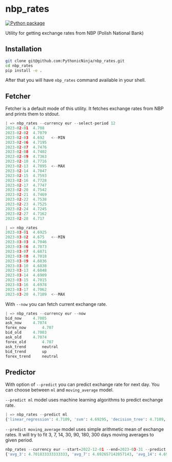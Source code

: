 # nbp_rates

[![Python package](https://github.com/PythonicNinja/nbp_rates/actions/workflows/python-package.yml/badge.svg)](https://github.com/PythonicNinja/nbp_rates/actions/workflows/python-package.yml)

Utility for getting exchange rates from NBP (Polish National Bank)

## Installation

```bash
git clone git@github.com:PythonicNinja/nbp_rates.git
cd nbp_rates
pip install -e .
```

After that you will have `nbp_rates` command available in your shell.

## Fetcher

Fetcher is a default mode of this utility. It fetches exchange rates from NBP and prints them to stdout.

```python
| => nbp_rates --currency eur --select-period 12
2023-02-01	4.708
2023-02-02	4.7079
2023-02-03	4.692	<--MIN
2023-02-06	4.7195
2023-02-07	4.7476
2023-02-08	4.7402
2023-02-09	4.7363
2023-02-10	4.7716
2023-02-13	4.7895	<--MAX
2023-02-14	4.7847
2023-02-15	4.7593
2023-02-16	4.7728
2023-02-17	4.7747
2023-02-20	4.7542
2023-02-21	4.7469
2023-02-22	4.7538
2023-02-23	4.7525
2023-02-24	4.7245
2023-02-27	4.7162
2023-02-28	4.717
```

```python
| => nbp_rates
2023-03-01	4.6925
2023-03-02	4.675	<--MIN
2023-03-03	4.7046
2023-03-06	4.7073
2023-03-07	4.6871
2023-03-08	4.7018
2023-03-09	4.6836
2023-03-10	4.6838
2023-03-13	4.6848
2023-03-14	4.6909
2023-03-15	4.7015
2023-03-16	4.6978
2023-03-17	4.7062
2023-03-20	4.7109	<--MAX
```

With `--now` you can fetch current exchange rate.

```python
| => nbp_rates --currency eur --now
bid_now		4.7005
ask_now		4.7074
forex_now		4.707
bid_old		4.7003
ask_old		4.7074
forex_old		4.707
ask_trend		neutral
bid_trend		up
forex_trend		neutral
```

## Predictor

With option of `--predict` you can predict exchange rate for next day.
You can choose between `ml` and `moving_average` model.

`--predict ml` model uses machine learning algorithms to predict exchange rate. 

```python
| => nbp_rates --predict ml
{'linear_regression': 4.7109, 'svm': 4.69295, 'decision_tree': 4.7109, 'random_forest': 4.709264999999995, 'avg': 4.706003749999998}
```

`--predict moving_average` model uses simple arithmetic mean of exchange rates.
It will try to fit 3, 7, 14, 30, 90, 180, 300 days moving averages to given period.

```python
nbp_rates --currency eur --start=2022-12-01 --end=2023-03-31 --predict moving_average
{'avg_3': 4.701833333333333, 'avg_7': 4.692657142857143, 'avg_14': 4.695278571428572, 'avg_30': 4.72594}
```
